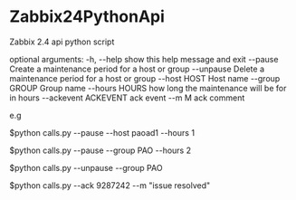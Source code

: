 # Zabbix24PythonApi
Zabbix 2.4 api python script

optional arguments:
  -h, --help           show this help message and exit
  --pause              Create a maintenance period for a host or group
  --unpause            Delete a maintenance period for a host or group
  --host HOST          Host name
  --group GROUP        Group name
  --hours HOURS        how long the maintenance will be for in hours
  --ackevent ACKEVENT  ack event
  --m M                ack comment
  
  
  e.g
  
  $python calls.py --pause --host paoad1 --hours 1
  
  $python calls.py --pause --group PAO --hours 2
  
  $python calls.py --unpause --group PAO
  
  $python calls.py --ack 9287242 --m "issue resolved"

